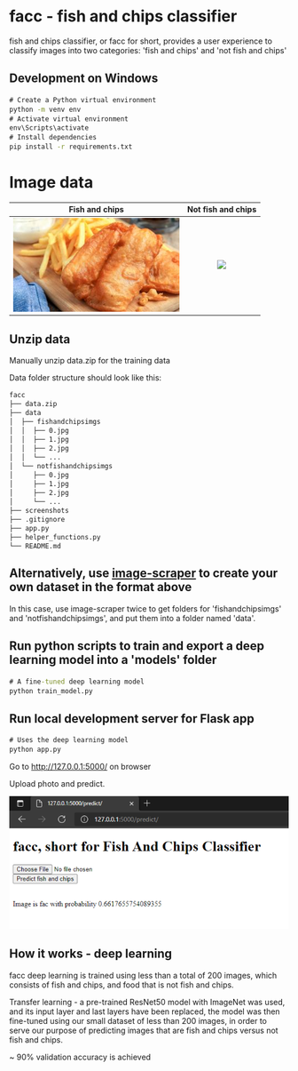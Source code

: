 # facc - fish and chips classifier

fish and chips classifier, or facc for short, provides a user experience to classify images into two categories: 'fish and chips' and 'not fish and chips'

## Development on Windows

```cmd
# Create a Python virtual environment
python -m venv env
# Activate virtual environment
env\Scripts\activate
# Install dependencies
pip install -r requirements.txt
```

# Image data

Fish and chips             |  Not fish and chips
:-------------------------:|:-------------------------:
![](screenshots/fish_and_chips.jpg)  |  ![](screenshots/food.jpg)

## Unzip data
Manually unzip data.zip for the training data

Data folder structure should look like this:
```
facc
├── data.zip
├── data
│  ├── fishandchipsimgs
│  │  ├── 0.jpg
│  │  ├── 1.jpg
│  │  ├── 2.jpg
│  │  └── ...
│  └── notfishandchipsimgs
│     ├── 0.jpg
│     ├── 1.jpg
│     ├── 2.jpg
│     └── ...
├── screenshots
├── .gitignore
├── app.py
├── helper_functions.py
└── README.md
```

## Alternatively, use [image-scraper](https://github.com/theojl6/image-scraper) to create your own dataset in the format above
In this case, use image-scraper twice to get folders for 'fishandchipsimgs' and 'notfishandchipsimgs', and put them into a folder named 'data'.


## Run python scripts to train and export a deep learning model into a 'models' folder

```cmd
# A fine-tuned deep learning model
python train_model.py
```

## Run local development server for Flask app

```cmd
# Uses the deep learning model
python app.py
```

Go to http://127.0.0.1:5000/ on browser

Upload photo and predict.

![Screenshot 1](screenshots/1.png)

## How it works - deep learning

facc deep learning is trained using less than a total of 200 images, which consists of fish and chips, and food that is not fish and chips.

Transfer learning - a pre-trained ResNet50 model with ImageNet was used, and its input layer and last layers have been replaced, the model was then fine-tuned using our small dataset of less than 200 images, in order to serve our purpose of predicting images that are fish and chips versus not fish and chips.

~ 90% validation accuracy is achieved
